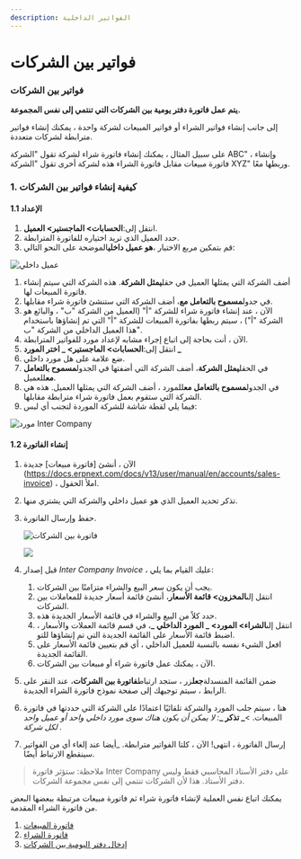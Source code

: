 ```yaml
---
description: الفواتير الداخلية
---
```


# فواتير بين الشركات

### فواتير بين الشركات

**يتم عمل فاتورة دفتر يومية بين الشركات التي تنتمي إلى نفس المجموعة.**

إلى جانب إنشاء فواتير الشراء أو فواتير المبيعات لشركة واحدة ، يمكنك إنشاء فواتير مترابطة لشركات متعددة.

على سبيل المثال ، يمكنك إنشاء فاتورة شراء لشركة تقول "الشركة ABC" ، وإنشاء فاتورة مبيعات مقابل فاتورة الشراء هذه لشركة أخرى تقول "الشركة XYZ" وربطها معًا.

### 1. كيفية إنشاء فواتير بين الشركات

#### 1.1 الإعداد

1. انتقل إلى:**الحسابات> الماجستير> العميل**.
2. حدد العميل الذي تريد اختياره للفاتورة المترابطة.
3. قم بتمكين مربع الاختيار ،**هو عميل داخلي**الموضحة على النحو التالي:

![عميل داخلي](https://docs.erpnext.com/files/inter-company-customer.png)

1. أضف الشركة التي يمثلها العميل في حقل**يمثل الشركة**. هذه الشركة التي سيتم إنشاء فاتورة المبيعات لها.
2. في جدول**مسموح بالتعامل مع**، أضف الشركة التي ستنشئ فاتورة شراء مقابلها.
3. الآن ، عند إنشاء فاتورة شراء للشركة "أ" (العميل من الشركة "ب" ، والبائع هو الشركة "أ") ، سيتم ربطها بفاتورة المبيعات للشركة "أ" التي تم إنشاؤها باستخدام هذا العميل الداخلي من الشركة "ب".
4. الآن ، أنت بحاجة إلى اتباع إجراء مشابه لإعداد مورد للفواتير المترابطة.
5. انتقل إلى:**الحسابات> الماجستير> \_ اختر المورد \_**
6. ضع علامة على هل مورد داخلي.
7. في الحقل**يمثل الشركة**، أضف الشركة التي أضفتها في الجدول**مسموح بالتعامل مع**للعميل.
8. في الجدول**مسموح بالتعامل مع**للمورد ، أضف الشركة التي يمثلها العميل. هذه هي الشركة التي ستقوم بعمل فاتورة شراء مترابطة مقابلها.
9. فيما يلي لقطة شاشة للشركة الموردة لتجنب أي لبس:

![مورد Inter Company](https://docs.erpnext.com/files/inter-company-supplier.png)

#### 1.2 إنشاء الفاتورة

1. الآن ، أنشئ \[فاتورة مبيعات] جديدة (https://docs.erpnext.com/docs/v13/user/manual/en/accounts/sales-invoice) ، املأ الحقول.
2. تذكر تحديد العميل الذي هو عميل داخلي والشركة التي يشتري منها.
3.  حفظ وإرسال الفاتورة.

    ![فاتورة بين الشركات](https://docs.erpnext.com/files/make-inter-company-invoice.png)

    ![](https://docs.erpnext.com/docs/v13/assets/img/accounts/)
4. قبل إصدار _Inter Company Invoice_ ، عليك القيام بما يلي:
   1. يجب أن يكون سعر البيع والشراء متزامنًا بين الشركات.
   2. انتقل إلى**المخزون> قائمة الأسعار**، أنشئ قائمة أسعار جديدة للمعاملات بين الشركات.
   3. حدد كلاً من البيع والشراء في قائمة الأسعار الجديدة هذه.
   4. انتقل إلى**الشراء> المورد> \_ المورد الداخلي \_**، في قسم قائمة العملات والأسعار ، اضبط قائمة الأسعار على القائمة الجديدة التي تم إنشاؤها للتو.
   5. افعل الشيء نفسه بالنسبة للعميل الداخلي ، أي قم بتعيين قائمة الأسعار على القائمة الجديدة.
   6. الآن ، يمكنك عمل فاتورة شراء أو مبيعات بين الشركات.
5. ضمن القائمة المنسدلة**جعل**زر ، ستجد ارتباط**فاتورة بين الشركات**، عند النقر على الرابط ، سيتم توجيهك إلى صفحة نموذج فاتورة الشراء الجديدة.
6. هنا ، سيتم جلب المورد والشركة تلقائيًا اعتمادًا على الشركة التي حددتها في فاتورة المبيعات. >**\_ تذكر \_**_: لا يمكن أن يكون هناك سوى مورد داخلي واحد أو عميل واحد لكل شركة ._
7. إرسال الفاتورة ، انتهى! الآن ، كلتا الفواتير مترابطة. \_أيضا عند إلغاء أي من الفواتير سينقطع الارتباط أيضًا.

> ملاحظة: ستؤثر فاتورة Inter Company على دفتر الأستاذ المحاسبي فقط وليس دفتر الأستاذ. هذا لأن الشركات تنتمي إلى نفس مجموعة الشركات.

يمكنك اتباع نفس العملية لإنشاء فاتورة شراء ثم فاتورة مبيعات مرتبطة ببعضها البعض من فاتورة الشراء المقدمة.

1. [فاتورة المبيعات](https://docs.erpnext.com/docs/v13/user/manual/en/accounts/sales-invoice)
2. [فاتورة الشراء](https://docs.erpnext.com/docs/v13/user/manual/en/accounts/purchase-invoice)
3. [إدخال دفتر اليومية بين الشركات](https://docs.erpnext.com/docs/v13/user/manual/en/accounts/inter-company-journal-entry)

